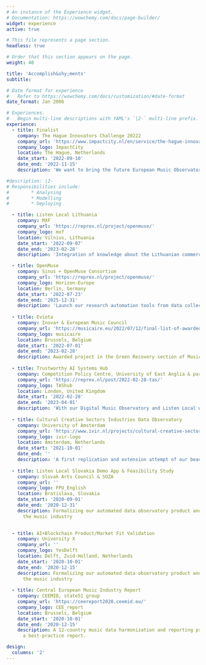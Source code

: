 ```yaml
---
# An instance of the Experience widget.
# Documentation: https://wowchemy.com/docs/page-builder/
widget: experience
active: true

# This file represents a page section.
headless: true

# Order that this section appears on the page.
weight: 40

title: 'Accomplish&shy;ments'
subtitle:

# Date format for experience
#   Refer to https://wowchemy.com/docs/customization/#date-format
date_format: Jan 2006

# Experiences.
#   Begin multi-line descriptions with YAML's `|2-` multi-line prefix.
experience:
  - title: Finalist
    company: The Hague Innovators Challenge 20222
    company_url: 'https://www.impactcity.nl/en/service/the-hague-innovators-challenge/'
    company_logo: ImpactCity
    location: The Hague, Netherlands
    date_start: '2022-09-10'
    date_end: '2022-11-15'
    description: 'We want to bring the future European Music Observatory, and various SGD related international data projects to the Hague.'

#description: |2-
# Responsibilities include:
#        * Analysing
#        * Modelling
#        * Deploying

  - title: Listen Local Lithuania
    company: MXF
    company_url: 'https://reprex.nl/project/openmuse/'
    company_logo: mxf
    location: Vilnius, Lithuania
    date_start: '2022-09-07'
    date_end: '2023-02-28'
    description: 'Integration of knowledge about the Lithuanian commercially released music in the world. Help Lithuanian artists and music providers to find locally relevant content and increase market share.'

  - title: OpenMuse
    company: Sinus + OpenMuse Consortium
    company_url: 'https://reprex.nl/project/openmuse/'
    company_logo: Horizon-Europe
    location: Berlin, Germany
    date_start: '2022-07-23'
    date_end: '2025-12-31'
    description: 'Launch our research automation tools from data collection to dissemination for scientific, business and policy partners, including OPA-compatible smart policy documents for music economy, music diversity, music innovation policies and ESG reporting.'
    
  - title: Eviota
    company: Inova+ & European Music Council
    company_url: 'https://musicaire.eu/2022/07/12/final-list-of-awarded-projects/'
    company_logo: musicaire
    location: Brussels, Belgium
    date_start: '2022-07-01'
    date_end: '2023-02-28'
    description: Awarded project in the Green Recovery section of MusicAire.
    
  - title: Trustworthy AI Systems Hub
    company: Competition Policy Centre, University of East Anglia & partners
    company_url: 'https://reprex.nl/post/2022-02-28-tas/'
    company_logo: TAShub
    location: London, United Kingdom
    date_start: '2022-02-28'
    date_end: '2023-04-01'
    description: 'With our Digital Music Observatory and Listen Local we are partners in finding potential adverse outcomes of AI-driven, autonomous music recommendation systems on market competition.'
    
  - title: Cultural Creative Sectors Industries Data Observatory
    company: University of Amsterdam
    company_url: 'https://www.ivir.nl/projects/cultural-creative-sectors-and-industries-data-observatory/'
    company_logo: ivir-logo
    location: Amsterdam, Netherlands
    date_start: '2021-10-01'
    date_end: ''
    description: 'A first replication and extension attempt of our beachhead product, the Digital Music Observatory to serve the film, fashion, book, design, gaming industries.'
   
  - title: Listen Local Slovakia Demo App & Feasibility Study
    company: Slovak Arts Council & SOZA
    company_url: ''
    company_logo: FPU_English
    location: Bratislava, Slovakia
    date_start: '2020-09-01'
    date_end: '2020-12-31'
    description: Formalizing our automated data observatory product and our bridghead into
      the music industry

    
  - title: AI+Blockchain Product/Market Fit Validation
    company: University X
    company_url: ''
    company_logo: YesDelft
    location: Delft, Zuid-Holland, Netherlands
    date_start: '2020-10-01'
    date_end: '2020-12-15'
    description: Formalizing our automated data observatory product and our bridghead into
      the music industry
      
  - title: Central European Music Industry Report
    company: CEEMID, state51 group
    company_url: 'https://ceereport2020.ceemid.eu/'
    company_logo: CEE_report
    location: Brussels, Belgium
    date_start: '2020-10-01'
    date_end: '2020-12-15'
    description: A 12-country music data harmonization and reporting project with a 
      a best-practice report.

design:
  columns: '2'
---
```

